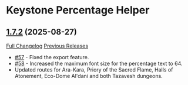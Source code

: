 # Keystone Percentage Helper

## [1.7.2](https://github.com/ZelionGG/KeystonePercentageHelper/releases/tag/1.7.2) (2025-08-27)

[Full Changelog](https://github.com/ZelionGG/KeystonePercentageHelper/compare/1.7.1...1.7.2) [Previous Releases](https://github.com/ZelionGG/KeystonePercentageHelper/releases)

- [#57](https://github.com/ZelionGG/KeystonePercentageHelper/issues/57) - Fixed the export feature.
- [#58](https://github.com/ZelionGG/KeystonePercentageHelper/issues/58) - Increased the maximum font size for the percentage text to 64.
- Updated routes for Ara-Kara, Priory of the Sacred Flame, Halls of Atonement, Eco-Dome Al'dani and both Tazavesh dungeons.

